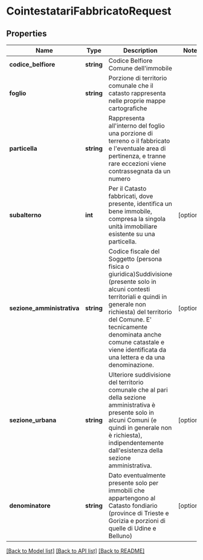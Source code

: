 # CointestatariFabbricatoRequest

## Properties
Name | Type | Description | Notes
------------ | ------------- | ------------- | -------------
**codice_belfiore** | **string** | Codice Belfiore Comune dell&#39;immobile | 
**foglio** | **string** | Porzione di territorio comunale che il catasto rappresenta nelle proprie mappe cartografiche | 
**particella** | **string** | Rappresenta all&#39;interno del foglio una porzione di terreno o il fabbricato e l&#39;eventuale area di pertinenza, e tranne rare eccezioni viene contrassegnata da un numero | 
**subalterno** | **int** | Per il Catasto fabbricati, dove presente, identifica un bene immobile, compresa la singola unità immobiliare esistente su una particella. | [optional] 
**sezione_amministrativa** | **string** | Codice fiscale del Soggetto (persona fisica o giuridica)Suddivisione (presente solo in alcuni contesti territoriali e quindi in generale non richiesta) del territorio del Comune. E&#39; tecnicamente denominata anche comune catastale e viene identificata da una lettera e da una denominazione. | [optional] 
**sezione_urbana** | **string** | Ulteriore suddivisione del territorio comunale che al pari della sezione amministrativa è presente solo in alcuni Comuni (e quindi in generale non è richiesta), indipendentemente dall&#39;esistenza della sezione amministrativa. | [optional] 
**denominatore** | **string** | Dato eventualmente presente solo per immobili che appartengono al Catasto fondiario (province di Trieste e Gorizia e porzioni di quelle di Udine e Belluno) | [optional] 

[[Back to Model list]](../README.md#documentation-for-models) [[Back to API list]](../README.md#documentation-for-api-endpoints) [[Back to README]](../README.md)


